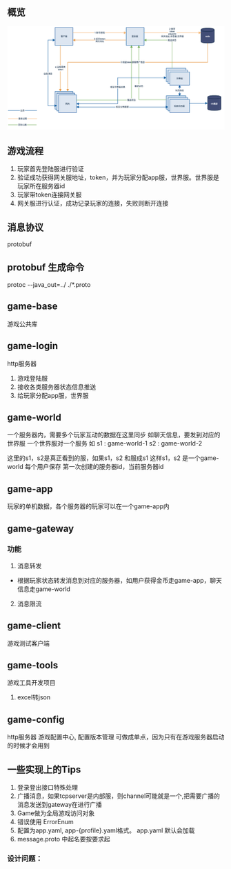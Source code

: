 ## 概览
![整体流程](assets/game.png)

## 游戏流程
1. 玩家首先登陆服进行验证
2. 验证成功获得网关服地址，token，并为玩家分配app服，世界服。世界服是玩家所在服务器id
3. 玩家带token连接网关服
4. 网关服进行认证，成功记录玩家的连接，失败则断开连接

## 消息协议
protobuf

## protobuf 生成命令
protoc --java_out=../ ./*.proto 

## game-base
游戏公共库

## game-login
http服务器
1. 游戏登陆服
2. 接收各类服务器状态信息推送
3. 给玩家分配app服，世界服

## game-world
一个服务器内，需要多个玩家互动的数据在这里同步
如聊天信息，要发到对应的世界服
一个世界服对一个服务
如 
s1 : game-world-1
s2 : game-world-2

这里的s1，s2是真正看到的服，如果s1，s2 和服成s1
这样s1，s2 是一个game-world
每个用户保存
第一次创建的服务器id，当前服务器id

## game-app
玩家的单机数据，各个服务器的玩家可以在一个game-app内

## game-gateway
### 功能
1. 消息转发 
- 根据玩家状态转发消息到对应的服务器，如用户获得金币走game-app，聊天信息走game-world

2. 消息限流

## game-client
游戏测试客户端

## game-tools
游戏工具开发项目
1. excel转json

## game-config
http服务器
游戏配置中心, 配置版本管理
可做成单点，因为只有在游戏服务器启动的时候才会用到


## 一些实现上的Tips
1. 登录登出接口特殊处理
2. 广播消息，如果tcpserver是内部服，则channel可能就是一个,把需要广播的消息发送到gateway在进行广播
3. Game做为全局游戏访问对象
4. 错误使用 ErrorEnum
5. 配置为app.yaml, app-{profile}.yaml格式。 app.yaml 默认会加载
6. message.proto 中起名要按要求起

### 设计问题：


